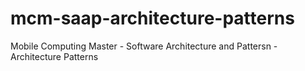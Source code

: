 # mcm-saap-architecture-patterns
Mobile Computing Master - Software Architecture and Pattersn - Architecture Patterns
